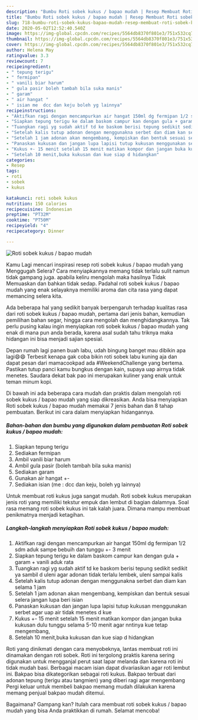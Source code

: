 ```yaml
---
description: "Bumbu Roti sobek kukus / bapao mudah | Resep Membuat Roti sobek kukus / bapao mudah Yang Enak Dan Lezat"
title: "Bumbu Roti sobek kukus / bapao mudah | Resep Membuat Roti sobek kukus / bapao mudah Yang Enak Dan Lezat"
slug: 718-bumbu-roti-sobek-kukus-bapao-mudah-resep-membuat-roti-sobek-kukus-bapao-mudah-yang-enak-dan-lezat
date: 2020-05-02T12:52:40.540Z
image: https://img-global.cpcdn.com/recipes/5564db8370f801e3/751x532cq70/roti-sobek-kukus-bapao-mudah-foto-resep-utama.jpg
thumbnail: https://img-global.cpcdn.com/recipes/5564db8370f801e3/751x532cq70/roti-sobek-kukus-bapao-mudah-foto-resep-utama.jpg
cover: https://img-global.cpcdn.com/recipes/5564db8370f801e3/751x532cq70/roti-sobek-kukus-bapao-mudah-foto-resep-utama.jpg
author: Helena May
ratingvalue: 3.3
reviewcount: 7
recipeingredient:
- " tepung terigu"
- " fermipan"
- " vanili biar harum"
- " gula pasir boleh tambah bila suka manis"
- " garam"
- " air hangat "
- " isian me  dcc dan keju boleh yg lainnya"
recipeinstructions:
- "Aktifkan ragi dengan mencampurkan air hangat 150ml dg fermipan 1/2 sdm aduk sampe bebuih dan tunggu +- 3 menit"
- "Siapkan tepung terigu ke dalam baskom campur kan dengan gula + garam + vanili aduk rata"
- "Tuangkan ragi yg sudah aktif td ke baskom berisi tepung sedikit sedikit ya sambil d uleni agar adonan tidak terlalu lembek, uleni sampai kalis"
- "Setelah kalis tutup adonan dengan menggunakna serbet dan diam kan selama 1 jam"
- "Setelah 1 jam adonan akan mengembang, kempiskan dan bentuk sesuai selera jangan lupa beri isian"
- "Panaskan kukusan dan jangan lupa lapisi tutup kukusan menggunakan serbet agar uap air tidak menetes d kue"
- "Kukus +- 15 menit setelah 15 menit matikan kompor dan jangan buka kukusan dulu tunggu selama 5-10 menit agar nntinya kue tetap mengembang,"
- "Setelah 10 menit,buka kukusan dan kue siap d hidangkan"
categories:
- Resep
tags:
- roti
- sobek
- kukus

katakunci: roti sobek kukus 
nutrition: 150 calories
recipecuisine: Indonesian
preptime: "PT32M"
cooktime: "PT50M"
recipeyield: "4"
recipecategory: Dinner

---
```



![Roti sobek kukus / bapao mudah](https://img-global.cpcdn.com/recipes/5564db8370f801e3/751x532cq70/roti-sobek-kukus-bapao-mudah-foto-resep-utama.jpg)

Kamu Lagi mencari inspirasi resep roti sobek kukus / bapao mudah yang Menggugah Selera? Cara menyiapkannya memang tidak terlalu sulit namun tidak gampang juga. apabila keliru mengolah maka hasilnya Tidak Memuaskan dan bahkan tidak sedap. Padahal roti sobek kukus / bapao mudah yang enak selayaknya memiliki aroma dan cita rasa yang dapat memancing selera kita.

Ada beberapa hal yang sedikit banyak berpengaruh terhadap kualitas rasa dari roti sobek kukus / bapao mudah, pertama dari jenis bahan, kemudian pemilihan bahan segar, hingga cara mengolah dan menghidangkannya. Tak perlu pusing kalau ingin menyiapkan roti sobek kukus / bapao mudah yang enak di mana pun anda berada, karena asal sudah tahu triknya maka hidangan ini bisa menjadi sajian spesial.

Depan rumah lagi panen buah labu, udah bingung banget mau dibikin apa lagi😄😄 Terbesit kenapa gak coba bikin roti sobek labu kuning aja dan dapat pesan dari mamacookpad ada #WeekendChallenge yang bertema. Pastikan tutup panci kamu bungkus dengan kain, supaya uap airnya tidak menetes. Saudara dekat bak pao ini merupakan kuliner yang enak untuk teman minum kopi.


Di bawah ini ada beberapa cara mudah dan praktis dalam mengolah roti sobek kukus / bapao mudah yang siap dikreasikan. Anda bisa menyiapkan Roti sobek kukus / bapao mudah memakai 7 jenis bahan dan 8 tahap pembuatan. Berikut ini cara dalam menyiapkan hidangannya.

<!--inarticleads1-->

##### Bahan-bahan dan bumbu yang digunakan dalam pembuatan Roti sobek kukus / bapao mudah:

1. Siapkan  tepung terigu
1. Sediakan  fermipan
1. Ambil  vanili biar harum
1. Ambil  gula pasir (boleh tambah bila suka manis)
1. Sediakan  garam
1. Gunakan  air hangat +-
1. Sediakan  isian (me : dcc dan keju, boleh yg lainnya)


Untuk membuat roti kukus juga sangat mudah. Roti sobek kukus merupakan jenis roti yang memiliki tekstur empuk dan lembut di bagian dalamnya. Soal rasa memang roti sobek kukus ini tak kalah juara. Dimana mampu membuat penikmatnya menjadi ketagihan. 

<!--inarticleads2-->

##### Langkah-langkah menyiapkan Roti sobek kukus / bapao mudah:

1. Aktifkan ragi dengan mencampurkan air hangat 150ml dg fermipan 1/2 sdm aduk sampe bebuih dan tunggu +- 3 menit
1. Siapkan tepung terigu ke dalam baskom campur kan dengan gula + garam + vanili aduk rata
1. Tuangkan ragi yg sudah aktif td ke baskom berisi tepung sedikit sedikit ya sambil d uleni agar adonan tidak terlalu lembek, uleni sampai kalis
1. Setelah kalis tutup adonan dengan menggunakna serbet dan diam kan selama 1 jam
1. Setelah 1 jam adonan akan mengembang, kempiskan dan bentuk sesuai selera jangan lupa beri isian
1. Panaskan kukusan dan jangan lupa lapisi tutup kukusan menggunakan serbet agar uap air tidak menetes d kue
1. Kukus +- 15 menit setelah 15 menit matikan kompor dan jangan buka kukusan dulu tunggu selama 5-10 menit agar nntinya kue tetap mengembang,
1. Setelah 10 menit,buka kukusan dan kue siap d hidangkan


Roti yang dinikmati dengan cara menyobeknya, lantas membuat roti ini dinamakan dengan roti sobek. Roti ini tergolong praktis karena sering digunakan untuk mengganjal perut saat lapar melanda dan karena roti ini tidak mudah basi. Berbagai macam isian dapat divariasikan agar roti lembut ini. Bakpao bisa dikategorikan sebagai roti kukus. Bakpao terbuat dari adonan tepung (terigu atau tangmien) yang diberi ragi agar mengembang Pergi keluar untuk membeli bakpao memang mudah dilakukan karena memang penjual bakpao mudah ditemui. 

Bagaimana? Gampang kan? Itulah cara membuat roti sobek kukus / bapao mudah yang bisa Anda praktikkan di rumah. Selamat mencoba!
